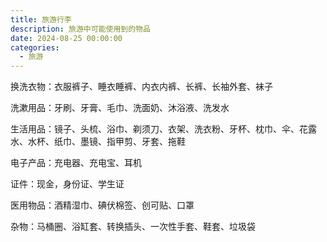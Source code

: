 ```yaml
---
title: 旅游行李
description: 旅游中可能使用到的物品
date: 2024-08-25 00:00:00
categories: 
  - 旅游
---
```

换洗衣物：衣服裤子、睡衣睡裤、内衣内裤、长裤、长袖外套、袜子

洗漱用品：牙刷、牙膏、毛巾、洗面奶、沐浴液、洗发水

生活用品：镜子、头梳、浴巾、剃须刀、衣架、洗衣粉、牙杯、枕巾、伞、花露水、水杯、纸巾、墨镜、指甲剪、牙套、拖鞋

电子产品：充电器、充电宝、耳机

证件：现金，身份证、学生证

医用物品：酒精湿巾、碘伏棉签、创可贴、口罩

杂物：马桶圈、浴缸套、转换插头、一次性手套、鞋套、垃圾袋
